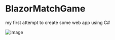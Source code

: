 # BlazorMatchGame
my first attempt to create some web app using C#

![image](https://github.com/xhelp00/BlazorMatchGame/assets/111277585/268bfded-e0b6-492c-acea-3fd70eee52af)

